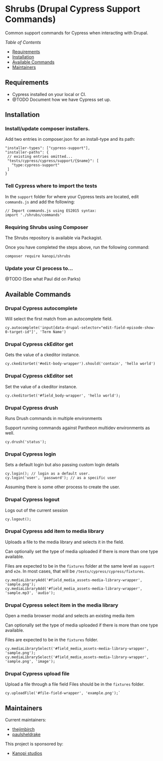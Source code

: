 # Shrubs (Drupal Cypress Support Commands)

Common support commands for Cypress when interacting with Drupal.

*Table of Contents*
* [Requirements](#requirements) 
* [Installation](#installation) 
* [Available Commands](#available-commands) 
* [Maintainers](#maintainers) 

## Requirements

* Cypress installed on your local or CI.
* @TODO Document how we have Cypress set up.

## Installation

### Install/update composer installers.

Add two entries in composer.json for an install-type and its path:

```
"installer-types": ["cypress-support"],
"installer-paths": {
 // existing entries omitted...
 "tests/cypress/cypress/support/{$name}": [
   "type:cypress-support"
 ]
}
```

### Tell Cypress where to import the tests

In the `support` folder for where your Cypress tests are located, edit `commands.js` and add the
following:

```
// Import commands.js using ES2015 syntax:
import './shrubs/commands'
```

### Requiring Shrubs using Composer

The Shrubs repository is available via Packagist. 

Once you have completed the steps above, run the following command:

`composer require kanopi/shrubs`

### Update your CI process to...
@TODO (See what Paul did on Parks)

## Available Commands

### Drupal Cypress autocomplete
Will select the first match from an autocomplete field.
```
cy.autocomplete('input[data-drupal-selector="edit-field-episode-show-0-target-id"]', 'Term Name')
```

### Drupal Cypress ckEditor get
Gets the value of a ckeditor instance.
```
cy.ckeditorGet('#edit-body-wrapper').should('contain', 'hello world')
```

### Drupal Cypress ckEditor set
Set the value of a ckeditor instance.
```
cy.ckeditorSet('#field_body-wrapper', 'hello world');
```

### Drupal Cypress drush
Runs Drush commands in multiple environments

Support running commands against Pantheon multidev environments as well.
```
cy.drush('status');
```

### Drupal Cypress login
Sets a default login but also passing custom login details

```
cy.login(); // login as a default user.   
cy.login('user', 'password'); // as a specific user
```

Assuming there is some other process to create the user.

### Drupal Cypress logout
Logs out of the current session
```
cy.logout();
```

### Drupal Cypress add item to media library
Uploads a file to the media library and selects it in the field.

Can optionally set the type of media uploaded if there is more than one type available.

Files are expected to be in the `fixtures` folder at the same level as `support` and
`e2e`.  In most cases, that will be `/tests/cypress/cypress/fixtures`.
```
cy.mediaLibraryAdd('#field_media_assets-media-library-wrapper', 'sample.png');
cy.mediaLibraryAdd('#field_media_assets-media-library-wrapper', 'sample.mp3', 'audio');
```

### Drupal Cypress select item in the media library
Open a media browser modal and selects an existing media item

Can optionally set the type of media uploaded if there is more than one type available.

Files are expected to be in the `fixtures` folder.

```
cy.mediaLibrarySelect('#field_media_assets-media-library-wrapper', 'sample.png');
cy.mediaLibrarySelect('#field_media_assets-media-library-wrapper', 'sample.png', 'image');
```

### Drupal Cypress upload file
Upload a file through a file field
Files should be in the `fixtures` folder.
```
cy.uploadFile('#file-field-wrapper', 'example.png');`
```

## Maintainers

Current maintainers:
 * [thejimbirch](https://www.drupal.org/u/thejimbirch)
 * [paulsheldrake](https://www.drupal.org/u/paulsheldrake)

This project is sponsored by:
 * [Kanopi studios](https://www.drupal.org/kanopi-studios)
